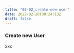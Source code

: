 ```yaml
---
title: "02-02_create-new-user"
date: 2022-02-20T08:24:13Z
draft: false
---
```


### Create new User

xxx
